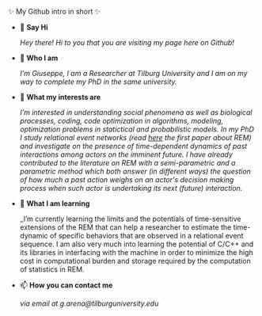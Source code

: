 ✨ My Github intro in short ✨
- 👋 **Say Hi**

  _Hey there! Hi to you that you are visiting my page here on Github!_

- 🧍 **Who I am**

  _I’m Giuseppe, I am a Researcher at Tilburg University and I am on my way to complete my PhD in the same university._
  
- 👀 **What my interests are**

  _I’m interested in understanding social phenomena as well as biological processes, coding, code optimization in algorithms, modeling, optimization problems in statictical and probabilistic models. In my PhD I study relational event networks (read [here](https://doi.org/10.1111/j.1467-9531.2008.00203.x) the first paper about REM) and investigate on the presence of time-dependent dynamics of past interactions among actors on the imminent future. I have already contributed to the literature on REM with a semi-parametric and a parametric method which both answer (in different ways) the question of how much a past action weighs on an actor's decision making process when such actor is undertaking its next (future) interaction._
  
- 🌱 **What I am learning**

  _I’m currently learning the limits and the potentials of time-sensitive extensions of the REM that can help a researcher to estimate the time-dynamic of specific behaviors that are observed in a relational event sequence. I am also very much into learning the potential of C/C++ and its libraries in interfacing with the machine in order to minimize the high cost in computational burden and storage required by the computation of statistics in REM. 
  
- 📫 **How you can contact me**

  _via email at g.arena@tilburguniversity.edu_

